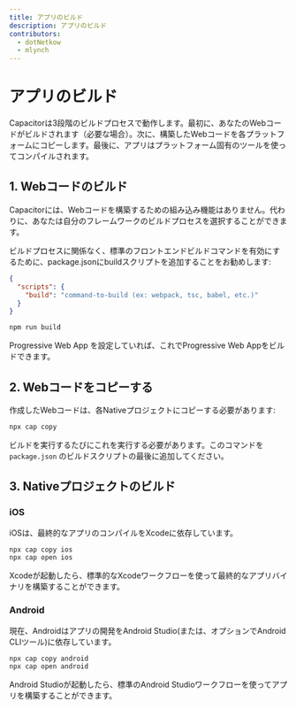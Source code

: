 ```yaml
---
title: アプリのビルド
description: アプリのビルド
contributors:
  - dotNetkow
  - mlynch
---
```


# アプリのビルド

Capacitorは3段階のビルドプロセスで動作します。最初に、あなたのWebコードがビルドされます（必要な場合）。次に、構築したWebコードを各プラットフォームにコピーします。最後に、アプリはプラットフォーム固有のツールを使ってコンパイルされます。

## 1. Webコードのビルド

Capacitorには、Webコードを構築するための組み込み機能はありません。代わりに、あなたは自分のフレームワークのビルドプロセスを選択することができます。

ビルドプロセスに関係なく、標準のフロントエンドビルドコマンドを有効にするために、package.jsonにbuildスクリプトを追加することをお勧めします:

```json
{
  "scripts": {
    "build": "command-to-build (ex: webpack, tsc, babel, etc.)"
  }
}
```


```bash
npm run build
```

<stencil-route-link url="/docs/basics/progressive-web-app">Progressive Web App</stencil-route-link> を設定していれば、これでProgressive Web Appをビルドできます。

## 2. Webコードをコピーする

作成したWebコードは、各Nativeプロジェクトにコピーする必要があります:

```bash
npx cap copy
```

ビルドを実行するたびにこれを実行する必要があります。このコマンドを `package.json` のビルドスクリプトの最後に追加してください。

## 3. Nativeプロジェクトのビルド

### iOS

iOSは、最終的なアプリのコンパイルをXcodeに依存しています。

```bash
npx cap copy ios
npx cap open ios
```

Xcodeが起動したら、標準的なXcodeワークフローを使って最終的なアプリバイナリを構築することができます。

### Android

現在、Androidはアプリの開発をAndroid Studio(または、オプションでAndroid CLIツール)に依存しています。

```bash
npx cap copy android
npx cap open android
```

Android Studioが起動したら、標準のAndroid Studioワークフローを使ってアプリを構築することができます。
